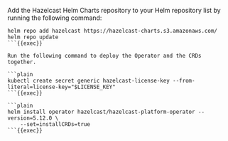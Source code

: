 Add the Hazelcast Helm Charts repository to your Helm repository list by running the following command:
```plain
helm repo add hazelcast https://hazelcast-charts.s3.amazonaws.com/
helm repo update
```{{exec}}

Run the following command to deploy the Operator and the CRDs together.

```plain
kubectl create secret generic hazelcast-license-key --from-literal=license-key="$LICENSE_KEY"
```{{exec}}

```plain
helm install operator hazelcast/hazelcast-platform-operator --version=5.12.0 \
    --set=installCRDs=true
```{{exec}}
